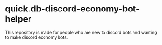 # quick.db-discord-economy-bot-helper
This repository is made for people who are new to discord bots and wanting to make discord economy bots.

